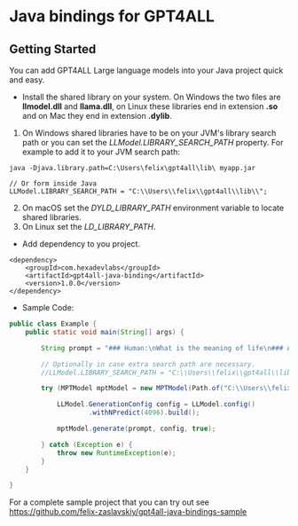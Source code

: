 # Java bindings for GPT4ALL

## Getting Started
You can add GPT4ALL Large language models into your Java project quick and easy.
* Install the shared library on your system. On Windows the two files are **llmodel.dll** and **llama.dll**, 
on Linux these libraries end in extension **.so** and on Mac they end in extension **.dylib**.
1. On Windows shared libraries have to be on your JVM's library search path or you can set the *LLModel.LIBRARY_SEARCH_PATH* property.
For example to add it to your JVM search path:
```
java -Djava.library.path=C:\Users\felix\gpt4all\lib\ myapp.jar
```
```
// Or form inside Java
LLModel.LIBRARY_SEARCH_PATH = "C:\\Users\\felix\\gpt4all\\lib\\";
```
2. On macOS set the *DYLD_LIBRARY_PATH* environment variable to locate shared libraries.
3. On Linux set the *LD_LIBRARY_PATH*.
* Add dependency to you project.
```
<dependency>
    <groupId>com.hexadevlabs</groupId>
    <artifactId>gpt4all-java-binding</artifactId>
    <version>1.0.0</version>
</dependency>
```
* Sample Code:
```java
public class Example {
    public static void main(String[] args) {

        String prompt = "### Human:\nWhat is the meaning of life\n### Assistant:";

        // Optionally in case extra search path are necessary.
        //LLModel.LIBRARY_SEARCH_PATH = "C:\\Users\\felix\\gpt4all\\lib\\";

        try (MPTModel mptModel = new MPTModel(Path.of("C:\\Users\\felix\\AppData\\Local\\nomic.ai\\GPT4All\\ggml-mpt-7b-instruct.bin"))) {

            LLModel.GenerationConfig config = LLModel.config()
                    .withNPredict(4096).build();

            mptModel.generate(prompt, config, true);

        } catch (Exception e) {
            throw new RuntimeException(e);
        }
    }

}
```

For a complete sample project that you can try out see https://github.com/felix-zaslavskiy/gpt4all-java-bindings-sample
